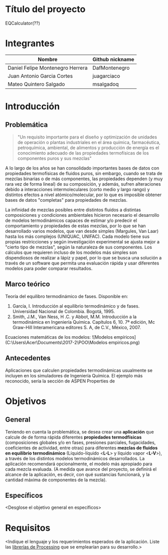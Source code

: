 # Título del proyecto
EQCalculator(??)

# Integrantes
| Nombre| Github nickname|
|----|----|
| Daniel Felipe Montenegro Herrera  | DafMontenegro |
| Juan Antonio Garcia Cortes  | juagarciaco |
| Mateo Quintero Salgado  | msalgadoq  |

# Introducción

## Problemática

>"Un requisito importante para el diseño y optimización de unidades de operación o plantas industriales en el área química, farmacéutica, petroquímica, ambiental, de alimentos y producción de energía es el conocimiento adecuado de las propiedades termofísicas de los componentes puros y sus mezclas"

A lo largo de los años se han consolidado importantes bases de datos con propiedades termofísicas de fluidos puros, sin embargo, cuando se trata de mezclas binarias o de más componentes, las propiedades dependen (y muy rara vez de forma lineal) de su composición, y además, sufren alteraciones debido a interacciones intermoleculares (corto medio y largo rango) y distintos efectos a nivel atómico/molecular, por lo que es imposible obtener bases de datos "completas" para propiedades de mezclas.  

La infinidad de mezclas posibles entre distintos fluidos a distintas composiciones y condiciones ambientales hicieron necesario el desarrollo de modelos termodinámicos capaces de estimar y/o predecir el comportamiento y propiedades de estas mezclas, por lo que se han desarrollado varios modelos, que van desde simples (Margules, Van Laar) hasta los más complejos (UNIQUAC, UNIFAC). Cada modelo tiene sus propias restricciones y según investigación experimental se ajusta mejor a "cierto tipo de mezclas", según la naturaleza de sus componentes. Los cálculos que requieren incluso de los modelos más simples son dispendiosos de realizar a lápiz y papel, por lo que se busca una solución a través de un software que permita una evaluación rápida y usar diferentes modelos para poder comparar resultados. 

## Marco teórico

Teoría del equilibro termodinámico de fases. Disponible en:

1. García, I. Introducción al equilibrio termodinámico y de fases. Universidad Nacional de Colombia. Bogotá, 1995.
1. Smith, J.M., Van Ness, H .C. y Abbot, M.M. Introducción a la termodinámica en Ingeniería Química. Capítulos 6, 10. 7ª edición, Mc Graw-Hill Interamericana editores S. A, de C.V., México, 2007. 

Ecuaciones matemáticas de los modelos:
![Modelos empíricos](C:\Users\Acer\Documents\2017-2\POO\Modelos empiricos.png) 

## Antecedentes

Aplicaciones que calculen propiedades termodinámicas usualmente se incluyen en los simuladores de Ingeniería Química. El ejemplo más reconocido, sería la sección de ASPEN Properties de

# Objetivos

## General

Teniendo en cuenta la problemática, se desea crear una **aplicación** que calcule de de forma rápida diferentes **propiedades termodfísicas** (composiciones globales y/o en fases, presiones parciales, fugacidades, coeficientes de actividad, entre otras) para diferentes **mezclas de fluidos en equilibrio termodinámico** (Líquido-líquido <**L-L**> y líquido vapor <**L-V**>), a través de los distintos modelos termodinámicos desarrollados. La aplicación recomendará opcionalmente, el modelo más apropiado para cada mezcla evaluada. (A medida que avance del proyecto, se definirá el alcance de la aplicación, es decir, con qué sustancias funcionará, y la cantidad máxima de componentes de la mezcla).

## Específicos

<Desglose el objetivo general en específicos>

# Requisitos

<Indique el lenguaje y los requerimientos esperados de la aplicación. Liste las [librerías de Processing](https://processing.org/reference/libraries/) que se emplearían para su desarrollo.>
